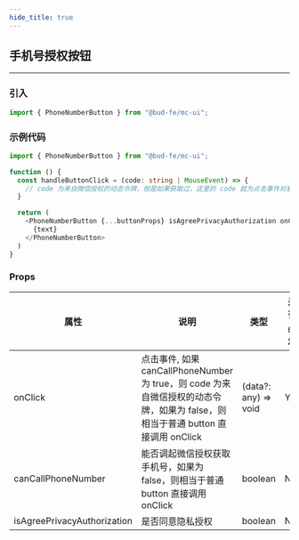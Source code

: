 ```yaml
---
hide_title: true
---
```


## 手机号授权按钮

---

### 引入

```typescript
import { PhoneNumberButton } from "@bud-fe/mc-ui";
```

### 示例代码

```typescript
import { PhoneNumberButton } from "@bud-fe/mc-ui";

function () {
  const handleButtonClick = (code: string | MouseEvent) => {
    // code 为来自微信授权的动态令牌，但是如果获取过，这里的 code 就为点击事件对象
  }

  return (
    <PhoneNumberButton {...buttonProps} isAgreePrivacyAuthorization onClick={handleButtonClick}>
      {text}
    </PhoneNumberButton>
  )
}
```

### Props

| 属性                        | 说明                                                                                                                            | 类型                 | 是否必填 | 默认值 |
| --------------------------- | ------------------------------------------------------------------------------------------------------------------------------- | -------------------- | -------- | ------ |
| onClick                     | 点击事件, 如果 canCallPhoneNumber 为 true，则 code 为来自微信授权的动态令牌，如果为 false，则相当于普通 button 直接调用 onClick | (data?: any) => void | Yes      | N/A    |
| canCallPhoneNumber          | 能否调起微信授权获取手机号，如果为 false，则相当于普通 button 直接调用 onClick                                                  | boolean              | No       | true   |
| isAgreePrivacyAuthorization | 是否同意隐私授权                                                                                                                | boolean              | No       | false  |
